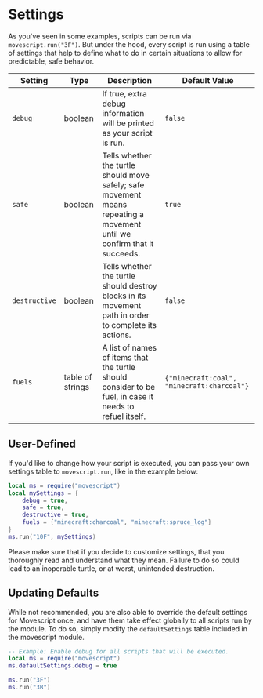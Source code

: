 # Settings

As you've seen in some examples, scripts can be run via `movescript.run("3F")`. But under the hood, every script is run using a table of settings that help to define what to do in certain situations to allow for predictable, safe behavior.

| Setting | Type | Description | Default Value |
| ------- | ---- | ----------- | ------------- |
| `debug` | boolean | If true, extra debug information will be printed as your script is run. | `false` |
| `safe` | boolean | Tells whether the turtle should move safely; safe movement means repeating a movement until we confirm that it succeeds. | `true` |
| `destructive` | boolean | Tells whether the turtle should destroy blocks in its movement path in order to complete its actions. | `false` |
| `fuels` | table of strings | A list of names of items that the turtle should consider to be fuel, in case it needs to refuel itself. | `{"minecraft:coal", "minecraft:charcoal"}` |

## User-Defined

If you'd like to change how your script is executed, you can pass your own settings table to `movescript.run`, like in the example below:

```lua
local ms = require("movescript")
local mySettings = {
    debug = true,
    safe = true,
    destructive = true,
    fuels = {"minecraft:charcoal", "minecraft:spruce_log"}
}
ms.run("10F", mySettings)
```

Please make sure that if you decide to customize settings, that you thoroughly read and understand what they mean. Failure to do so could lead to an inoperable turtle, or at worst, unintended destruction.

## Updating Defaults
While not recommended, you are also able to override the default settings for Movescript once, and have them take effect globally to all scripts run by the module. To do so, simply modify the `defaultSettings` table included in the movescript module.

```lua
-- Example: Enable debug for all scripts that will be executed.
local ms = require("movescript")
ms.defaultSettings.debug = true

ms.run("3F")
ms.run("3B")
```
